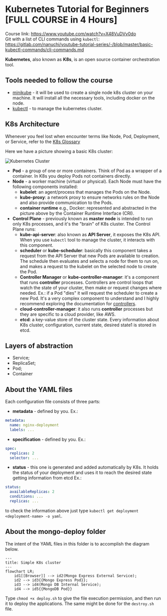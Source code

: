 # Kubernetes Tutorial for Beginners [FULL COURSE in 4 Hours]

Course link: https://www.youtube.com/watch?v=X48VuDVv0do  
Git with a list of CLI commands using `kubectl`: https://gitlab.com/nanuchi/youtube-tutorial-series/-/blob/master/basic-kubectl-commands/cli-commands.md

**Kubernetes**, also known as **K8s**, is an open source container orchestration tool.

## Tools needed to follow the course

- [minikube](https://minikube.sigs.k8s.io/docs/start/) - it will be used to create a single node k8s cluster on your machine. It will install all the necessary tools, including docker on the node.
- [kubectl](https://kubernetes.io/docs/tasks/tools/) - to manage the kubernetes cluster.

## K8s Architecture

Whenever you feel lost when encounter terms like Node, Pod, Deployment, or Service,  refer to the [K8s Glossary](https://kubernetes.io/docs/reference/glossary/?fundamental=true)

Here we have a picture showing a basic K8s cluster:

![Kubernetes Cluster](https://kubernetes.io/images/docs/kubernetes-cluster-architecture.svg "Kubernetes Cluster")

- **Pod** - a group of one or more containers. Think of Pod as a wrapper of a container. In K8s you deploy Pods not containers directly.
- **Node** - a worker machine (virtual or physical). Each Node must have the following components installed: 
    - **kubelet**: an agent/process that manages the Pods on the Node.
    - **kube-proxy**: a network proxy to ensure networks rules on the Node and also provide communication to the Pods.
    - **container runtime** e.g., Docker: represented and abstracted in the picture above by the Container Runtime Interface (CRI).
- **Control Plane** - previously known as **master node** is intended to run only K8s processes, and it's the "brain" of K8s cluster. The Control Plane runs:
    - **kube-api-server**: also known as **API Server**, it exposes the K8s API. When you use `kubectl` tool to manage the cluster, it  interacts with this component.
    - **scheduler** or **kube-scheduler**: basically this component takes a request from the API Server that new Pods are available to creation. The schedule then evaluates and selects a node for them to run on, and makes a request to the kubelet on the selected node to create the Pod.
    - **Controller Manager** or **kube-controller-manager**: it's a component that runs **controller** processes. Controllers are control loops that watch the state of your cluster, then make or request changes where needed. Ex.: if a Pod "dies" it will request the scheduler to create a new Pod. It's a very complex component to understand and I highly recommend exploring the documentation for [controllers](https://kubernetes.io/docs/concepts/architecture/controller/).
    - **cloud-controller-manager**: it also runs **controller** processes but they are specific to a cloud provider, like AWS.
    - **etcd**: a key-value store of the cluster state. Every information about K8s cluster, configuration, current state, desired state1 is stored in etcd.

## Layers of abstraction

- Service;
- ReplicaSet;
- Pod;
- Container

## About the YAML files

Each configuration file consists of three parts:
- **metadata** - defined by you. Ex.:
```yaml
metadata:
  name: nginx-deployment
  labels: ...
```
- **specification** - defined by you. Ex.:
```yaml
spec:
  replicas: 2
  selector: ...
```
- **status** - this one is generated and added automatically by K8s. It holds the status of your deployment and uses it to reach the desired state getting information from etcd Ex.:
```yaml
status:
  availableReplicas: 2
  conditions: ...
  replicas: ...
```
to check the information above just type `kubectl get deployment <deployment-name> -o yaml`.

## About the mongo-deploy folder

The intent of the YAML files in this folder is to accomplish the diagram below.

```mermaid
---
title: Simple K8s cluster
---
flowchart LR;
    id1[[Browser]] --> id2(Mongo Express External Service);
    id2 --> id3{{Mongo Express Pod}};
    id3 --> id4(Mongo DB Internal Service);
    id4 --> id5{{MongoDB Pod}}
```

Type `chmod +x deploy.sh` to give the file execution permission, and then run it to deploy the applications. The same might be done for the `destroy.sh` file.

